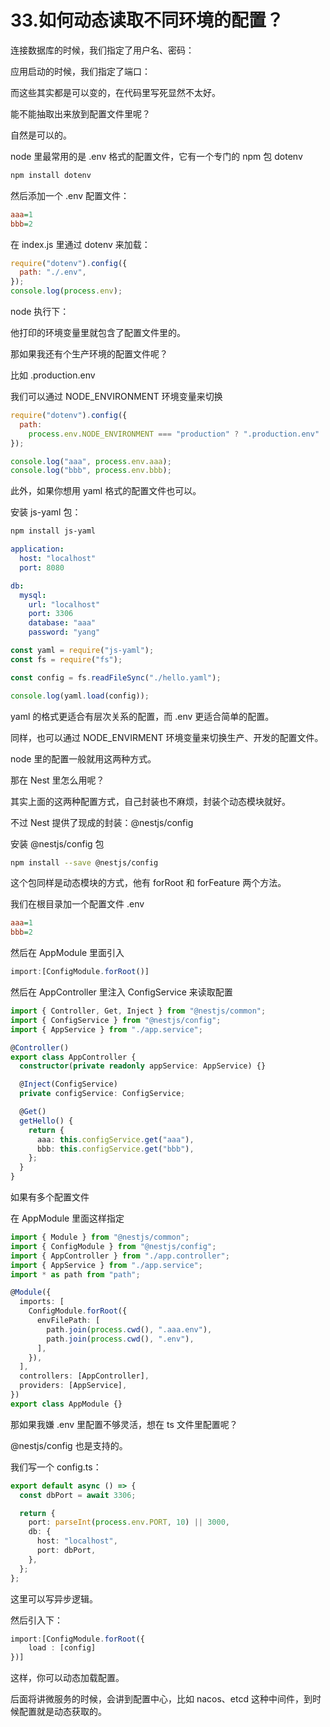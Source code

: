 # 33.如何动态读取不同环境的配置？

连接数据库的时候，我们指定了用户名、密码：

应用启动的时候，我们指定了端口：

而这些其实都是可以变的，在代码里写死显然不太好。

能不能抽取出来放到配置文件里呢？

自然是可以的。

node 里最常用的是 .env 格式的配置文件，它有一个专门的 npm 包 dotenv

```sh
npm install dotenv
```

然后添加一个 .env 配置文件：

```ini
aaa=1
bbb=2
```

在 index.js 里通过 dotenv 来加载：

```js
require("dotenv").config({
  path: "./.env",
});
console.log(process.env);
```

node 执行下：

他打印的环境变量里就包含了配置文件里的。

那如果我还有个生产环境的配置文件呢？

比如 .production.env

我们可以通过 NODE_ENVIRONMENT 环境变量来切换

```js
require("dotenv").config({
  path:
    process.env.NODE_ENVIRONMENT === "production" ? ".production.env" : ".env",
});

console.log("aaa", process.env.aaa);
console.log("bbb", process.env.bbb);
```

此外，如果你想用 yaml 格式的配置文件也可以。

安装 js-yaml 包：

```sh
npm install js-yaml
```

```yaml
application:
  host: "localhost"
  port: 8080

db:
  mysql:
    url: "localhost"
    port: 3306
    database: "aaa"
    password: "yang"
```

```js
const yaml = require("js-yaml");
const fs = require("fs");

const config = fs.readFileSync("./hello.yaml");

console.log(yaml.load(config));
```

yaml 的格式更适合有层次关系的配置，而 .env 更适合简单的配置。

同样，也可以通过 NODE_ENVIRMENT 环境变量来切换生产、开发的配置文件。

node 里的配置一般就用这两种方式。

那在 Nest 里怎么用呢？

其实上面的这两种配置方式，自己封装也不麻烦，封装个动态模块就好。

不过 Nest 提供了现成的封装：@nestjs/config

安装 @nestjs/config 包

```sh
npm install --save @nestjs/config

```

这个包同样是动态模块的方式，他有 forRoot 和 forFeature 两个方法。

我们在根目录加一个配置文件 .env

```ini
aaa=1
bbb=2
```

然后在 AppModule 里面引入

```ts
import:[ConfigModule.forRoot()]
```

然后在 AppController 里注入 ConfigService 来读取配置

```ts
import { Controller, Get, Inject } from "@nestjs/common";
import { ConfigService } from "@nestjs/config";
import { AppService } from "./app.service";

@Controller()
export class AppController {
  constructor(private readonly appService: AppService) {}

  @Inject(ConfigService)
  private configService: ConfigService;

  @Get()
  getHello() {
    return {
      aaa: this.configService.get("aaa"),
      bbb: this.configService.get("bbb"),
    };
  }
}
```

如果有多个配置文件

在 AppModule 里面这样指定

```ts
import { Module } from "@nestjs/common";
import { ConfigModule } from "@nestjs/config";
import { AppController } from "./app.controller";
import { AppService } from "./app.service";
import * as path from "path";

@Module({
  imports: [
    ConfigModule.forRoot({
      envFilePath: [
        path.join(process.cwd(), ".aaa.env"),
        path.join(process.cwd(), ".env"),
      ],
    }),
  ],
  controllers: [AppController],
  providers: [AppService],
})
export class AppModule {}
```

那如果我嫌 .env 里配置不够灵活，想在 ts 文件里配置呢？

@nestjs/config 也是支持的。

我们写一个 config.ts：

```ts
export default async () => {
  const dbPort = await 3306;

  return {
    port: parseInt(process.env.PORT, 10) || 3000,
    db: {
      host: "localhost",
      port: dbPort,
    },
  };
};
```

这里可以写异步逻辑。

然后引入下：

```ts
import:[ConfigModule.forRoot({
    load : [config]
})]
```

这样，你可以动态加载配置。

后面将讲微服务的时候，会讲到配置中心，比如 nacos、etcd 这种中间件，到时候配置就是动态获取的。
